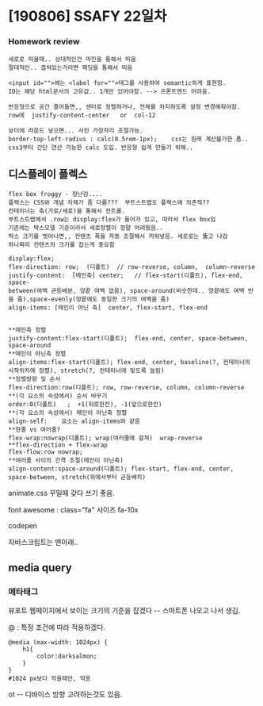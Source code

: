 # [190806] SSAFY 22일차

### Homework review

```
세로로 띄울때.. 상대적인건 마진을 통해서 띄움
절대적인.. 겹쳐있는거라면 패딩을 통해서 띄움
```

```
<input id="">에는 <label for="">태그를 사용하여 semantic하게 표현함.
ID는 해당 html문서의 고유값.. 1개만 있어야함. --> 프론트엔드 어려움.
```

```
반응형으로 공간 줄어들면,, 센터로 정렬하거나, 전체를 차지하도록 설정 변경해줘야함.
row에  justify-content-center   or  col-12    
```

```
보더에 라운드 넣으면... 사진 가장자리 조절가능.
border-top-left-radius : calc(0.5rem-1px);    css는 원래 계산불가한 폼.. css3부터 간단 연산 가능한 calc 도입. 반응형 쉽게 만들기 위해..
```

## 디스플레이 플렉스

```
flex box froggy - 장난감....
플렉스는 CSS와 개념 자체가 좀 다름???  부트스트랩도 플렉스에 의존적??
컨테이너는 축(가로/세로)을 통해서 컨트롤.
부트스트랩에서 .row는 display:flex가 들어가 있고, 따라서 flex box임
기존에는 박스모델 기준이라서 세로정렬이 정말 어려웠음..
박스 크기를 벗어나면,, 컨텐츠 폭을 자동 조절해서 끼워넣음. 세로로는 뚫고 나감
하나짜리 컨텐츠의 크기를 잡는게 중요함
```

```
display:flex;
flex-direction: row;  (디폴트)  // row-reverse, column,  column-reverse
justify-content:  [메인축] center;   // flex-start(디폴트), flex-end, space-
between(여백 균등배분, 양끝 여백 없음), space-around(비슷한데.. 양끝에도 여백 반을 줌),space-evenly(양끝에도 동일한 크기의 여백을 줌)
align-items: [메인이 아닌 축]  center, flex-start, flex-end


```

```
**메인축 정렬
justify-content:flex-start(디폴트);  flex-end, center, space-between, space-around
**메인이 아닌축 정렬
align-items:flex-start(디폴트); flex-end, center, baseline(?, 컨테이너의 시작위치에 정렬), stretch(?, 컨테이너에 맞도록 늘림)
**정렬방향 및 순서
flex-direction:row(디폴트); row, row-reverse, column, column-reverse
**(각 요소의 속성에서) 순서 바꾸기
order:0(디폴트)   ;  +1(뒤로한칸), -1(앞으로한칸)
**(각 요소의 속성에서) 메인이 아닌축 정렬
align-self:    요소는 align-items와 같음
**한줄 vs 여러줄?
flex-wrap:nowrap(디폴트); wrap(여러줄에 걸쳐)  wrap-reverse
**flex-direction + flex-wrap
flex-flow:row nowrap;
**여러줄 사이의 간격 조절(메인이 아닌축)
align-content:space-around(디폴트); flex-start, flex-end, center, space-between, stretch(위에서부터 균등배치)
```



animate.css   꾸밀때 갖다 쓰기 좋음.

font awesome   :  class="fa"   사이즈 fa-10x

codepen



자바스크립트는 맨아래..



## media query

### 메타태그

뷰포트  웹페이지에서 보이는 크기의 기준을 잡겠다 --  스마트폰 나오고 나서 생김.

  <meta name="viewport" content="width=device-width, initial-scale=1.0">

@ : 특정 조건에 따라 적용하겠다.

```
@media (max-width: 1024px) {
	h1{
		color:darksalmon;
	}
}
#1024 px보다 작을때만, 적용
```

ot -- 디바이스 방향 고려하는것도 있음.